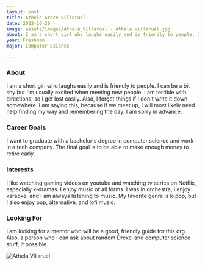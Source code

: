 ```yaml
---
layout: post
title: Athela Grace Villaruel 
date: 2022-10-20
image: assets/images/Athela_Villaruel - Athela Villaruel.jpg
about: I am a short girl who laughs easily and is friendly to people. I can be a bit shy but I'm usually excited when meeting new people. I am terrible with directions, so I get lost easily. Also, I forget things if I don't write it down somewhere. I am saying this, because if we meet up, I will most likely need help finding my way and remembering the day. I am sorry in advance.
year: Freshman
major: Computer Science

---
```


### About

I am a short girl who laughs easily and is friendly to people. I can be a bit shy but I'm usually excited when meeting new people. I am terrible with directions, so I get lost easily. Also, I forget things if I don't write it down somewhere. I am saying this, because if we meet up, I will most likely need help finding my way and remembering the day. I am sorry in advance.

### Career Goals

I want to graduate with a bachelor's degree in computer science and work in a tech company. The final goal is to be able to make enough money to retire early.

### Interests

I like watching gaming videos on youtube and watching tv series on Netflix, especially k-dramas. I enjoy music of all forms. I was in orchestra, I enjoy karaoke, and I am always listening to music. My favorite genre is k-pop, but I also enjoy pop, alternative, and lofi music.

### Looking For

I am looking for a mentor who will be a good, friendly guide for this org. Also, a person who I can ask about random Drexel and computer science stuff, if possible. 

<div class="text-center my-5">
    <img src="https://sase-drexel.github.io/mentorship-2021/assets/images/Athela_Villaruel.jpg" alt="Athela Villaruel" class="rounded post-img" />
</div>
